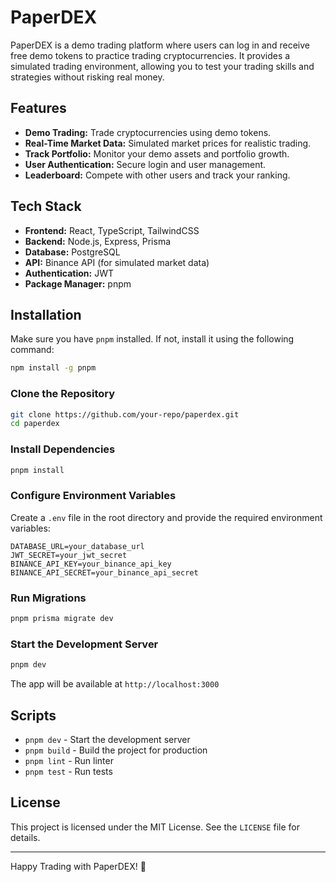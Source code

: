 # PaperDEX

PaperDEX is a demo trading platform where users can log in and receive free demo tokens to practice trading cryptocurrencies. It provides a simulated trading environment, allowing you to test your trading skills and strategies without risking real money.

## Features
- **Demo Trading:** Trade cryptocurrencies using demo tokens.
- **Real-Time Market Data:** Simulated market prices for realistic trading.
- **Track Portfolio:** Monitor your demo assets and portfolio growth.
- **User Authentication:** Secure login and user management.
- **Leaderboard:** Compete with other users and track your ranking.

## Tech Stack
- **Frontend:** React, TypeScript, TailwindCSS
- **Backend:** Node.js, Express, Prisma
- **Database:** PostgreSQL
- **API:** Binance API (for simulated market data)
- **Authentication:** JWT
- **Package Manager:** pnpm

## Installation

Make sure you have `pnpm` installed. If not, install it using the following command:
```bash
npm install -g pnpm
```

### Clone the Repository
```bash
git clone https://github.com/your-repo/paperdex.git
cd paperdex
```

### Install Dependencies
```bash
pnpm install
```

### Configure Environment Variables
Create a `.env` file in the root directory and provide the required environment variables:
```env
DATABASE_URL=your_database_url
JWT_SECRET=your_jwt_secret
BINANCE_API_KEY=your_binance_api_key
BINANCE_API_SECRET=your_binance_api_secret
```

### Run Migrations
```bash
pnpm prisma migrate dev
```

### Start the Development Server
```bash
pnpm dev
```
The app will be available at `http://localhost:3000`

## Scripts
- `pnpm dev` - Start the development server
- `pnpm build` - Build the project for production
- `pnpm lint` - Run linter
- `pnpm test` - Run tests

## License
This project is licensed under the MIT License. See the `LICENSE` file for details.

---

Happy Trading with PaperDEX! 🚀

